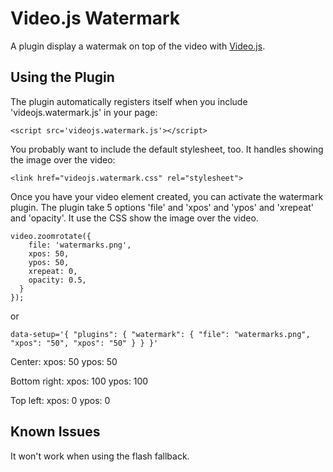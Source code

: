 Video.js Watermark
=======================
A plugin display a watermak on top of the video with [Video.js](https://github.com/videojs/video.js/).

Using the Plugin
----------------
The plugin automatically registers itself when you include 'videojs.watermark.js' in your page:

    <script src='videojs.watermark.js'></script>

You probably want to include the default stylesheet, too. It handles showing the image over the video:

    <link href="videojs.watermark.css" rel="stylesheet">

Once you have your video element created, you can activate the watermark plugin.
The plugin take 5 options 'file' and 'xpos' and 'ypos' and 'xrepeat' and 'opacity'.
It use the CSS show the image over the video.

    video.zoomrotate({
        file: 'watermarks.png',
        xpos: 50,
        ypos: 50,
        xrepeat: 0,
        opacity: 0.5,
      }
    });

or

    data-setup='{ "plugins": { "watermark": { "file": "watermarks.png", "xpos": "50", "xpos": "50" } } }'

Center:
    xpos: 50
    ypos: 50

Bottom right:
    xpos: 100
    ypos: 100

Top left:
    xpos: 0
    ypos: 0

Known Issues
------------
It won't work when using the flash fallback.
